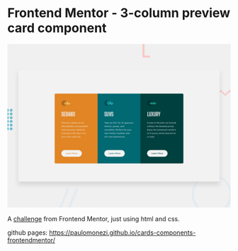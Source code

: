 # Frontend Mentor - 3-column preview card component

![Design preview for the 3-column preview card component coding challenge](./design/desktop-preview.jpg)

A <a href="https://www.frontendmentor.io/challenges/3column-preview-card-component-pH92eAR2-">challenge</a> from Frontend Mentor, just using html and css.

github pages: https://paulomonezi.github.io/cards-components-frontendmentor/
